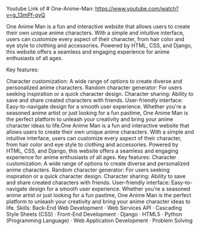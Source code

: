 Youtube Link of # One-Anime-Man:
https://www.youtube.com/watch?v=g_13mPf-qyQ


One Anime Man is a fun and interactive website that allows users to create their own unique anime characters. With a simple and intuitive interface, users can customize every aspect of their character, from hair color and eye style to clothing and accessories. Powered by HTML, CSS, and Django, this website offers a seamless and engaging experience for anime enthusiasts of all ages.

Key features:

Character customization: A wide range of options to create diverse and personalized anime characters.
Random character generator: For users seeking inspiration or a quick character design.
Character sharing: Ability to save and share created characters with friends.
User-friendly interface: Easy-to-navigate design for a smooth user experience.
Whether you're a seasoned anime artist or just looking for a fun pastime, One Anime Man is the perfect platform to unleash your creativity and bring your anime character ideas to life.One Anime Man is a fun and interactive website that allows users to create their own unique anime characters. With a simple and intuitive interface, users can customize every aspect of their character, from hair color and eye style to clothing and accessories. Powered by HTML, CSS, and Django, this website offers a seamless and engaging experience for anime enthusiasts of all ages. Key features: Character customization: A wide range of options to create diverse and personalized anime characters. Random character generator: For users seeking inspiration or a quick character design. Character sharing: Ability to save and share created characters with friends. User-friendly interface: Easy-to-navigate design for a smooth user experience. Whether you're a seasoned anime artist or just looking for a fun pastime, One Anime Man is the perfect platform to unleash your creativity and bring your anime character ideas to life.
Skills: Back-End Web Development · Web Services API · Cascading Style Sheets (CSS) · Front-End Development · Django · HTML5 · Python (Programming Language) · Web Application Development · Problem Solving
